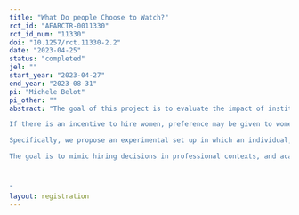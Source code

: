 ```yaml
---
title: "What Do people Choose to Watch?"
rct_id: "AEARCTR-0011330"
rct_id_num: "11330"
doi: "10.1257/rct.11330-2.2"
date: "2023-04-25"
status: "completed"
jel: ""
start_year: "2023-04-27"
end_year: "2023-08-31"
pi: "Michele Belot"
pi_other: ""
abstract: "The goal of this project is to evaluate the impact of institutions promoting diversity in a controlled environment. The motivation for the study stems from concerns about diversity in academia, and specifically gender diversity, that appears particularly difficult to achieve. We want to explore whether institutions promoting gender diversity may or may not promote diversity of ideas in a world where there are gender differences in taste and expertise for certain fields, leading to some fields being more appealing to men and others to women. 
If there is an incentive to hire women, preference may be given to women, but possibly mostly those in male fields. As a consequence, institutions promoting gender diversity may achieve more gender diversity but not necessarily more diversity of ideas. We propose a novel experimental design to study what ideas people choose to get exposed to and that will help us evaluate how institutions that promote gender diversity or diversity of fields may affect gender and idea diversity.
Specifically, we propose an experimental set up in which an individual, which we call “employer”, has to choose one presentation to watch from a set of presentations. This presentation can be either presented by a man or a woman and can either be in a female or a male field. We provide an incentive to choose a presentation of better quality, and also provide incentives to pay attention to the presentation itself. 
The goal is to mimic hiring decisions in professional contexts, and academia in particular, where hiring someone has implications for exposure to their ideas. 

"
layout: registration
---
```


